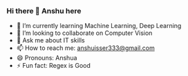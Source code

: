 ### Hi there 👋 Anshu here



- 🌱 I’m currently learning Machine Learning, Deep Learning
- 👯 I’m looking to collaborate on Computer Vision
- 💬 Ask me about IT skills
- 📫 How to reach me: anshuisser333@gmail.com
- 😄 Pronouns: Anshua
- ⚡ Fun fact: Regex is Good

